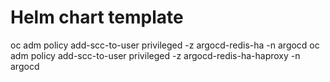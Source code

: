 # Helm chart template

oc adm policy add-scc-to-user privileged -z argocd-redis-ha -n argocd
oc adm policy add-scc-to-user privileged -z argocd-redis-ha-haproxy -n argocd